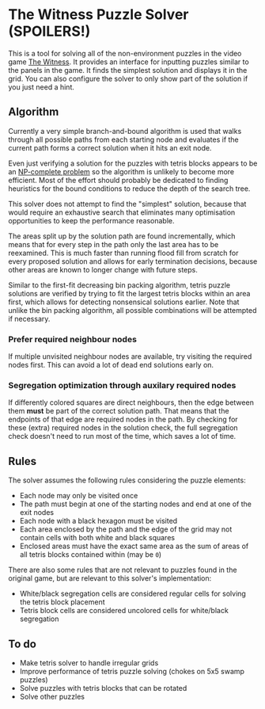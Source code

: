 The Witness Puzzle Solver (SPOILERS!)
=====================================

This is a tool for solving all of the non-environment puzzles in the video game
[The Witness](http://store.steampowered.com/app/210970/). It provides an
interface for inputting puzzles similar to the panels in the game. It finds the
simplest solution and displays it in the grid. You can also configure the solver
to only show part of the solution if you just need a hint.

Algorithm
---------

Currently a very simple branch-and-bound algorithm is used that walks through
all possible paths from each starting node and evaluates if the current path
forms a correct solution when it hits an exit node.

Even just verifying a solution for the puzzles with tetris blocks appears to be
an [NP-complete problem](https://en.wikipedia.org/wiki/Tetris#Computational_complexity)
so the algorithm is unlikely to become more efficient. Most of the effort should
probably be dedicated to finding heuristics for the bound conditions to reduce
the depth of the search tree.

This solver does not attempt to find the "simplest" solution, because that would
require an exhaustive search that eliminates many optimisation opportunities to
keep the performance reasonable.

The areas split up by the solution path are found incrementally, which means
that for every step in the path only the last area has to be reexamined. This
is much faster than running flood fill from scratch for every proposed solution
and allows for early termination decisions, because other areas are known to
longer change with future steps.

Similar to the first-fit decreasing bin packing algorithm, tetris puzzle
solutions are verified by trying to fit the largest tetris blocks within an area
first, which allows for detecting nonsensical solutions earlier. Note that
unlike the bin packing algorithm, all possible combinations will be attempted if
necessary.

### Prefer required neighbour nodes

If multiple unvisited neighbour nodes are available, try visiting the required
nodes first. This can avoid a lot of dead end solutions early on.

### Segregation optimization through auxilary required nodes

If differently colored squares are direct neighbours, then the edge between them
**must** be part of the correct solution path. That means that the endpoints of
that edge are required nodes in the path. By checking for these (extra) required
nodes in the solution check, the full segregation check doesn't need to run most
of the time, which saves a lot of time.

Rules
-----

The solver assumes the following rules considering the puzzle elements:

- Each node may only be visited once
- The path must begin at one of the starting nodes and end at one of the exit
nodes
- Each node with a black hexagon must be visited
- Each area enclosed by the path and the edge of the grid may not contain cells
with both white and black squares
- Enclosed areas must have the exact same area as the sum of areas of all tetris
blocks contained within (may be `0`)

There are also some rules that are not relevant to puzzles found in the original
game, but are relevant to this solver's implementation:

- White/black segregation cells are considered regular cells for solving the
tetris block placement
- Tetris block cells are considered uncolored cells for white/black segregation

To do
-----

- Make tetris solver to handle irregular grids
- Improve performance of tetris puzzle solving (chokes on 5x5 swamp puzzles)
- Solve puzzles with tetris blocks that can be rotated
- Solve other puzzles